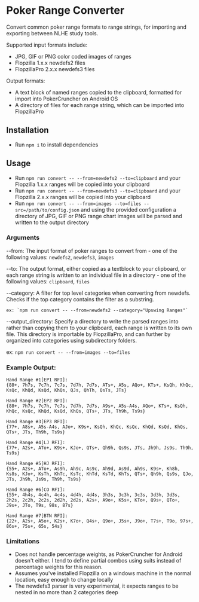 # Poker Range Converter

Convert common poker range formats to range strings, for importing and exporting between NLHE study tools.

Supported input formats include:
  - JPG, GIF or PNG color coded images of ranges
  - Flopzilla 1.x.x newdefs2 files
  - FlopzillaPro 2.x.x newdefs3 files

Output formats:
  - A text block of named ranges copied to the clipboard, formatted for import into PokerCruncher on Android OS
  - A directory of files for each range string, which can be imported into FlopzillaPro

## Installation

- Run `npm i` to install dependencies

## Usage

- Run `npm run convert -- --from=newdefs2 --to=clipboard` and your Flopzilla 1.x.x ranges will be copied into your clipboard
- Run `npm run convert -- --from=newdefs3 --to=clipboard` and your Flopzilla 2.x.x ranges will be copied into your clipboard
- Run `npm run convert -- --from=images --to=files --src=/path/to/config.json` and using the provided configuration a directory of JPG, GIF or PNG range chart images will be parsed and written to the output directory

### Arguments

--from: The input format of poker ranges to convert from - one of the following values:
`newdefs2`, `newdefs3`, `images`

--to: The output format, either copied as a textblock to your clipboard, or each range string is written to an individual file in a directory - one of the following values:
`clipboard`, `files`

--category: A filter for top level categories when converting from newdefs. Checks if the top category contains the filter as a substring.

	ex: `npm run convert -- --from=newdefs2 --category="Upswing Ranges"`

--output_directory: Specify a directory to write the parsed ranges into rather than copying them to your clipboard, each range
  is written to its own file. This directory is importable by FlopzillaPro, and can further by organized into categories
  using subdirectory folders.

  ex: `npm run convert -- --from=images --to=files`


### Example Output: 
```
Hand Range #1[EP1 RFI]:
{88+, 7h7s, 7c7h, 7c7s, 7d7h, 7d7s, ATs+, A5s, AQo+, KTs+, KsQh, KhQc, KsQc, KhQd, KsQd, KhQs, QJs, QhTh, QsTs, JTs}

Hand Range #2[EP2 RFI]:
{88+, 7h7s, 7c7h, 7c7s, 7d7h, 7d7s, A9s+, A5s-A4s, AQo+, KTs+, KsQh, KhQc, KsQc, KhQd, KsQd, KhQs, QTs+, JTs, Th9h, Ts9s}

Hand Range #3[EP3 RFI]:
{77+, A8s+, A5s-A4s, AJo+, K9s+, KsQh, KhQc, KsQc, KhQd, KsQd, KhQs, QTs+, JTs, Th9h, Ts9s}

Hand Range #4[LJ RFI]:
{77+, A2s+, ATo+, K9s+, KJo+, QTs+, Qh9h, Qs9s, JTs, Jh9h, Js9s, Th9h, Ts9s}

Hand Range #5[HJ RFI]:
{55+, A2s+, ATo+, As9h, Ah9c, As9c, Ah9d, As9d, Ah9s, K9s+, Kh8h, Ks8s, KJo+, KsTh, KhTc, KsTc, KhTd, KsTd, KhTs, QTs+, Qh9h, Qs9s, QJo, JTs, Jh9h, Js9s, Th9h, Ts9s}

Hand Range #6[CO RFI]:
{55+, 4h4s, 4c4h, 4c4s, 4d4h, 4d4s, 3h3s, 3c3h, 3c3s, 3d3h, 3d3s, 2h2s, 2c2h, 2c2s, 2d2h, 2d2s, A2s+, A9o+, K5s+, KTo+, Q9s+, QTo+, J9s+, JTo, T9s, 98s, 87s}

Hand Range #7[BTN RFI]:
{22+, A2s+, A5o+, K2s+, K7o+, Q4s+, Q9o+, J5s+, J9o+, T7s+, T9o, 97s+, 86s+, 75s+, 65s, 54s}
```

### Limitations
- Does not handle percentage weights, as PokerCruncher for Android doesn't either. I tend to define
  partial combos using suits instead of percentage weights for this reason.
- Assumes you've installed Flopzilla on a windows machine in the normal location, easy enough to change locally
- The newdefs3 parser is very experimental, it expects ranges to be nested in no more than 2 categories deep